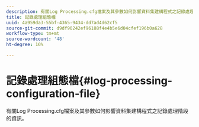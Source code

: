 ```yaml
---
description: 有關Log Processing.cfg檔案及其參數如何影響資料集建構程式之記錄處理階段的資訊。
title: 記錄處理組態檔
uuid: 4a959da3-55bf-4365-9434-dd7ad4d62cf5
source-git-commit: d9df90242ef96188f4e4b5e6d04cfef196b0a628
workflow-type: tm+mt
source-wordcount: '48'
ht-degree: 16%

---
```



# 記錄處理組態檔{#log-processing-configuration-file}

有關Log Processing.cfg檔案及其參數如何影響資料集建構程式之記錄處理階段的資訊。

